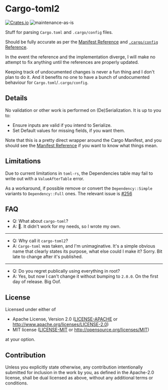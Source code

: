 # Cargo-toml2

[![Crates.io](https://img.shields.io/crates/v/cargo-toml2.svg)](https://crates.io/crates/cargo-toml2)
![maintenance-as-is](https://img.shields.io/badge/maintenance-as--is-yellow.svg)

Stuff for parsing `Cargo.toml` and `.cargo/config` files.

Should be fully accurate as per the [Manifest Reference](https://doc.rust-lang.org/cargo/reference/manifest.html) and [`.cargo/config` Reference](https://doc.rust-lang.org/cargo/reference/config.html).

In the event the reference and the implementation diverge, I will make no attempt to fix anything until
the references are properly updated.

Keeping track of undocumented changes is never a fun thing and I don't plan to do it. And it benefits no one to have a bunch of undocumented behaviour for `Cargo.toml`/`.cargo/config`.

## Details

No validation or other work is performed on (De)Serialization.
It is up to you to:

* Ensure inputs are valid if you intend to Serialize.
* Set Default values for missing fields, if you want them.

Note that this is a pretty direct wrapper around the Cargo Manifest, and you should see the [Manifest Reference](https://doc.rust-lang.org/cargo/reference/manifest.html) if you want to know what things mean.

## Limitations

Due to current limitations in `toml-rs`, the Dependencies table may fail to write out with a `ValueAfterTable` error.

As a workaround, if possible remove or convert the `Dependency::Simple` variants to `Dependency::Full` ones.
The relevant issue is [#256](https://github.com/alexcrichton/toml-rs/issues/265)

## FAQ

* Q: What about `cargo-toml`?
* A: 🤷. It didn't work for my needs, so I wrote my own.

----

* Q: Why call it `cargo-toml2`?
* A: `Cargo-toml` was taken, and I'm unimaginative. It's a simple obvious name that clearly states its purpose, what else could I make it? Sorry. Bit late to change after it's published.

----

* Q: Do you regret publically using everything in root?
* A: Yes, but now I can't change it without bumping to `2.0.0`. On the first day of release. Big Oof.

## License

Licensed under either of

* Apache License, Version 2.0
   ([LICENSE-APACHE](LICENSE-APACHE) or <http://www.apache.org/licenses/LICENSE-2.0>)
* MIT license
   ([LICENSE-MIT](LICENSE-MIT) or <http://opensource.org/licenses/MIT>)

at your option.

## Contribution

Unless you explicitly state otherwise, any contribution intentionally submitted
for inclusion in the work by you, as defined in the Apache-2.0 license, shall be
dual licensed as above, without any additional terms or conditions.
